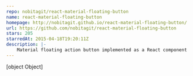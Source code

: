 ```yaml
---
repo: nobitagit/react-material-floating-button
name: react-material-floating-button
homepage: http://nobitagit.github.io/react-material-floating-button/
url: https://github.com/nobitagit/react-material-floating-button
stars: 205
starredAt: 2015-04-18T19:20:11Z
description: |-
    Material floating action button implemented as a React component
---
```


[object Object]
